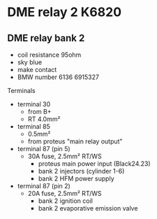 # DME relay 2 K6820 #

## DME relay bank 2 ##

- coil resistance 95ohm
- sky blue
- make contact
- BMW number 6136 6915327

Terminals

- terminal 30
  - from B+
  - RT 4.0mm²
- terminal 85
  - 0.5mm²
  - from proteus "main relay output"
- terminal 87 (pin 5)
  - 30A fuse, 2.5mm² RT/WS
    - proteus main power input (Black24.23)
    - bank 2 injectors (cylinder 1-6)
    - bank 2 HFM power supply
- terminal 87 (pin 2)
  - 20A fuse, 2.5mm² RT/WS
    - bank 2 ignition coil
    - bank 2 evaporative emission valve
